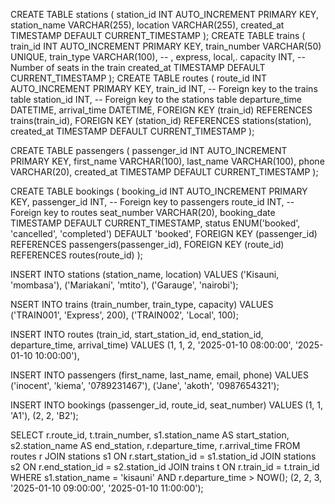 CREATE TABLE stations (
    station_id INT AUTO_INCREMENT PRIMARY KEY,
    station_name VARCHAR(255),
    location VARCHAR(255),
    created_at TIMESTAMP DEFAULT CURRENT_TIMESTAMP
);
CREATE TABLE trains (
    train_id INT AUTO_INCREMENT PRIMARY KEY,
    train_number VARCHAR(50) UNIQUE,
    train_type VARCHAR(100),  -- , express, local,.
    capacity INT,  -- Number of seats in the train
    created_at TIMESTAMP DEFAULT CURRENT_TIMESTAMP
);
CREATE TABLE routes (
    route_id INT AUTO_INCREMENT PRIMARY KEY,
    train_id INT,  -- Foreign key to the trains table
    station_id INT,  -- Foreign key to the stations table
      departure_time DATETIME,
    arrival_time DATETIME,
    FOREIGN KEY (train_id) REFERENCES trains(train_id),
    FOREIGN KEY (station_id) REFERENCES stations(station),
     created_at TIMESTAMP DEFAULT CURRENT_TIMESTAMP
);

CREATE TABLE passengers (
    passenger_id INT AUTO_INCREMENT PRIMARY KEY,
    first_name VARCHAR(100),
    last_name VARCHAR(100),
    phone VARCHAR(20),
    created_at TIMESTAMP DEFAULT CURRENT_TIMESTAMP
);

CREATE TABLE bookings (
    booking_id INT AUTO_INCREMENT PRIMARY KEY,
    passenger_id INT,  -- Foreign key to passengers
    route_id INT,  -- Foreign key to routes
    seat_number VARCHAR(20),
    booking_date TIMESTAMP DEFAULT CURRENT_TIMESTAMP,
    status ENUM('booked', 'cancelled', 'completed') DEFAULT 'booked',
    FOREIGN KEY (passenger_id) REFERENCES passengers(passenger_id),
    FOREIGN KEY (route_id) REFERENCES routes(route_id)
);

INSERT INTO stations (station_name, location)
VALUES
('Kisauni, 'mombasa'),
('Mariakani', 'mtito'),
('Garauge', 'nairobi');


NSERT INTO trains (train_number, train_type, capacity)
VALUES
('TRAIN001', 'Express', 200),
('TRAIN002', 'Local', 100);

INSERT INTO routes (train_id, start_station_id, end_station_id, departure_time, arrival_time)
VALUES
(1, 1, 2, '2025-01-10 08:00:00', '2025-01-10 10:00:00'),


INSERT INTO passengers (first_name, last_name, email, phone)
VALUES
('inocent', 'kiema', '0789231467'),
('Jane', 'akoth', '0987654321');


INSERT INTO bookings (passenger_id, route_id, seat_number)
VALUES
(1, 1, 'A1'),
(2, 2, 'B2');

SELECT r.route_id, t.train_number, s1.station_name AS start_station, s2.station_name AS end_station, r.departure_time, r.arrival_time
FROM routes r
JOIN stations s1 ON r.start_station_id = s1.station_id
JOIN stations s2 ON r.end_station_id = s2.station_id
JOIN trains t ON r.train_id = t.train_id
WHERE s1.station_name = 'kisauni' AND r.departure_time > NOW();
(2, 2, 3, '2025-01-10 09:00:00', '2025-01-10 11:00:00');


